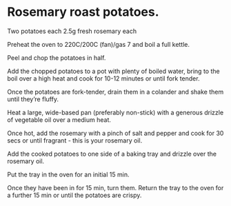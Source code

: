 # Rosemary roast potatoes. 

Two potatoes each
2.5g fresh rosemary each

Preheat the oven to 220C/200C (fan)/gas 7 and boil a full kettle. 

Peel and chop the potatoes in half. 

Add the chopped potatoes to a pot with plenty of boiled water, bring to the boil over a high heat and cook for 10-12 minutes or until fork tender. 

Once the potatoes are fork-tender, drain them in a colander and shake them until they’re fluffy. 

Heat a large, wide-based pan (preferably non-stick) with a generous drizzle of vegetable oil over a medium heat. 

Once hot, add the rosemary with a pinch of salt and pepper and cook for 30 secs or until fragrant - this is your rosemary oil. 

Add the cooked potatoes to one side of a baking tray and drizzle over the rosemary oil. 

Put the tray in the oven for an initial 15 min. 

Once they have been in for 15 min, turn them. Return the tray to the oven for a further 15 min or until the potatoes are crispy. 

